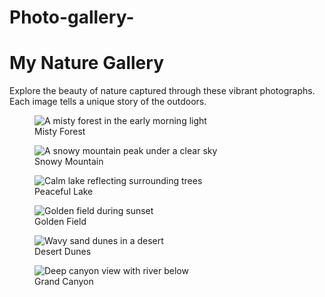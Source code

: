 # Photo-gallery-

<!DOCTYPE html>
<html lang="en">
<head>
  <meta charset="UTF-8" />
  <meta name="viewport" content="width=device-width, initial-scale=1.0" />
  <title>Responsive Photo Gallery</title>
  <link rel="stylesheet" href="style.css" />
</head>
<body>
  <main>
    <h1>My Nature Gallery</h1>
    <p>Explore the beauty of nature captured through these vibrant photographs. Each image tells a unique story of the outdoors.</p>
    <section class="gallery">
      <figure>
        <img src="images/forest.jpg" alt="A misty forest in the early morning light" />
        <figcaption>Misty Forest</figcaption>
      </figure>
      <figure>
        <img src="images/mountain.jpg" alt="A snowy mountain peak under a clear sky" />
        <figcaption>Snowy Mountain</figcaption>
      </figure>
      <figure>
        <img src="images/lake.jpg" alt="Calm lake reflecting surrounding trees" />
        <figcaption>Peaceful Lake</figcaption>
      </figure>
      <figure>
        <img src="images/field.jpg" alt="Golden field during sunset" />
        <figcaption>Golden Field</figcaption>
      </figure>
      <figure>
        <img src="images/desert.jpg" alt="Wavy sand dunes in a desert" />
        <figcaption>Desert Dunes</figcaption>
      </figure>
      <figure>
        <img src="images/canyon.jpg" alt="Deep canyon view with river below" />
        <figcaption>Grand Canyon</figcaption>
      </figure>
    </section>
  </main>
</body>
</html>
